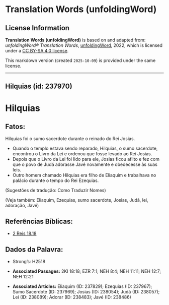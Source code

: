 # Translation Words (unfoldingWord)

## License Information

**Translation Words (unfoldingWord)** is based on and adapted from: _unfoldingWord® Translation Words_, [unfoldingWord](https://unfoldingword.org/utw), 2022, which is licensed under a [CC BY-SA 4.0 license](https://creativecommons.org/licenses/by-sa/4.0/legalcode.en).

This markdown version (created `2025-10-09`) is provided under the same license.



--------------------------------

## Hilquias (id: 237970)

Hilquias
========

Fatos:
------

Hilquias foi o sumo sacerdote durante o reinado do Rei Josias.

* Quando o templo estava sendo reparado, Hilquias, o sumo sacerdote, encontrou o Livro da Lei e ordenou que fosse levado ao Rei Josias.
* Depois que o Livro da Lei foi lido para ele, Josias ficou aflito e fez com que o povo de Judá adorasse Javé novamente e obedecesse às suas leis.
* Outro homem chamado Hilquias era filho de Eliaquim e trabalhava no palácio durante o tempo do Rei Ezequias.

(Sugestões de tradução: Como Traduzir Nomes)

(Veja também: Eliaquim, Ezequias, sumo sacerdote, Josias, Judá, lei, adoração, Javé)

Referências Bíblicas:
---------------------

* [2 Reis 18\.18](https://ref.ly/2Kgs18:18)

Dados da Palavra:
-----------------

* Strong’s: H2518

* **Associated Passages:** 2KI 18:18; EZR 7:1; NEH 8:4; NEH 11:11; NEH 12:7; NEH 12:21
* **Associated Articles:** Eliaquim (ID: 237829); Ezequias (ID: 237967); Sumo Sacerdote (ID: 237969); Josias (ID: 238054); Judá (ID: 238057); Lei (ID: 238089); Adorar (ID: 238483); Javé (ID: 238486)

